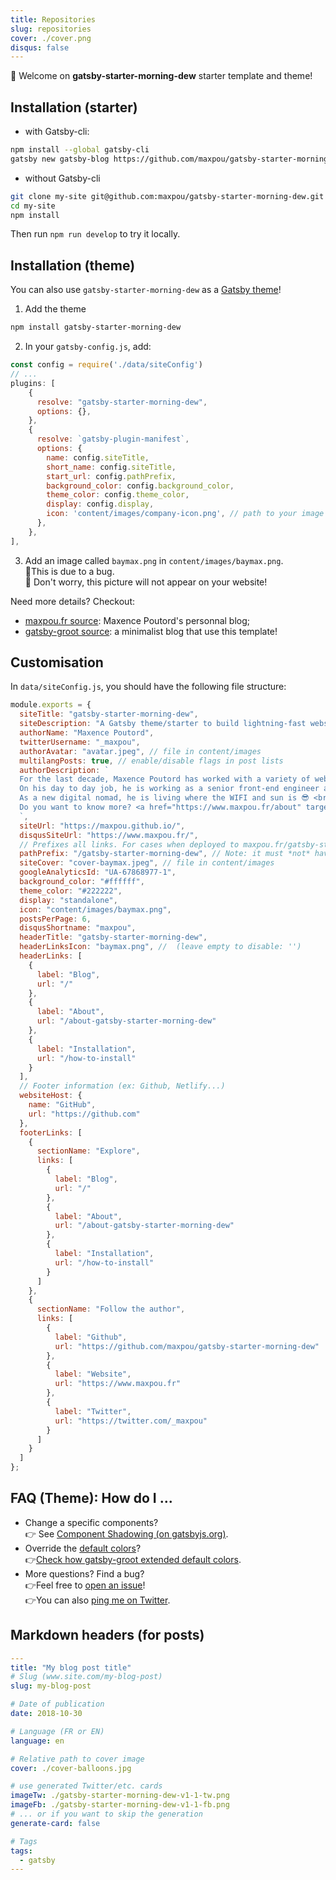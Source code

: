 ```yaml
---
title: Repositories
slug: repositories
cover: ./cover.png
disqus: false
---
```


👋 Welcome on **gatsby-starter-morning-dew** starter template and theme!

## Installation (starter)

- with Gatsby-cli:

```bash
npm install --global gatsby-cli
gatsby new gatsby-blog https://github.com/maxpou/gatsby-starter-morning-dew
```

- without Gatsby-cli

```bash
git clone my-site git@github.com:maxpou/gatsby-starter-morning-dew.git
cd my-site
npm install
```

Then run `npm run develop` to try it locally.

## Installation (theme)

You can also use `gatsby-starter-morning-dew` as a [Gatsby theme](https://www.gatsbyjs.org/blog/2018-11-11-introducing-gatsby-themes/)!

1. Add the theme

```bash
npm install gatsby-starter-morning-dew
```

2. In your `gatsby-config.js`, add:

```js
const config = require('./data/siteConfig')
// ...
plugins: [
    {
      resolve: "gatsby-starter-morning-dew",
      options: {},
    },
    {
      resolve: `gatsby-plugin-manifest`,
      options: {
        name: config.siteTitle,
        short_name: config.siteTitle,
        start_url: config.pathPrefix,
        background_color: config.background_color,
        theme_color: config.theme_color,
        display: config.display,
        icon: 'content/images/company-icon.png', // path to your image
      },
    },
],
```

3. Add an image called `baymax.png` in `content/images/baymax.png`.  
   🐞This is due to a bug.  
   😬 Don't worry, this picture will not appear on your website!

Need more details? Checkout:

- [maxpou.fr source](https://github.com/maxpou/maxpou.fr): Maxence Poutord's personnal blog;
- [gatsby-groot source](https://github.com/maxpou/gatsby-groot/): a minimalist blog that use this template!

## Customisation

In `data/siteConfig.js`, you should have the following file structure:

```js
module.exports = {
  siteTitle: "gatsby-starter-morning-dew",
  siteDescription: "A Gatsby theme/starter to build lightning-fast websites",
  authorName: "Maxence Poutord",
  twitterUsername: "_maxpou",
  authorAvatar: "avatar.jpeg", // file in content/images
  multilangPosts: true, // enable/disable flags in post lists
  authorDescription: `
  For the last decade, Maxence Poutord has worked with a variety of web technologies. He is currently focused on front-end development.
  On his day to day job, he is working as a senior front-end engineer at VSware. He is also a frequent tech speaker and a mentor.
  As a new digital nomad, he is living where the WIFI and sun is 😎 <br>
  Do you want to know more? <a href="https://www.maxpou.fr/about" target="_blank">Visit my website!</a>
  `,
  siteUrl: "https://maxpou.github.io/",
  disqusSiteUrl: "https://www.maxpou.fr/",
  // Prefixes all links. For cases when deployed to maxpou.fr/gatsby-starter-morning-dew/
  pathPrefix: "/gatsby-starter-morning-dew", // Note: it must *not* have a trailing slash.
  siteCover: "cover-baymax.jpeg", // file in content/images
  googleAnalyticsId: "UA-67868977-1",
  background_color: "#ffffff",
  theme_color: "#222222",
  display: "standalone",
  icon: "content/images/baymax.png",
  postsPerPage: 6,
  disqusShortname: "maxpou",
  headerTitle: "gatsby-starter-morning-dew",
  headerLinksIcon: "baymax.png", //  (leave empty to disable: '')
  headerLinks: [
    {
      label: "Blog",
      url: "/"
    },
    {
      label: "About",
      url: "/about-gatsby-starter-morning-dew"
    },
    {
      label: "Installation",
      url: "/how-to-install"
    }
  ],
  // Footer information (ex: Github, Netlify...)
  websiteHost: {
    name: "GitHub",
    url: "https://github.com"
  },
  footerLinks: [
    {
      sectionName: "Explore",
      links: [
        {
          label: "Blog",
          url: "/"
        },
        {
          label: "About",
          url: "/about-gatsby-starter-morning-dew"
        },
        {
          label: "Installation",
          url: "/how-to-install"
        }
      ]
    },
    {
      sectionName: "Follow the author",
      links: [
        {
          label: "Github",
          url: "https://github.com/maxpou/gatsby-starter-morning-dew"
        },
        {
          label: "Website",
          url: "https://www.maxpou.fr"
        },
        {
          label: "Twitter",
          url: "https://twitter.com/_maxpou"
        }
      ]
    }
  ]
};
```

## FAQ (Theme): How do I ...

- Change a specific components?  
  👉 See [Component Shadowing (on gatsbyjs.org)](https://www.gatsbyjs.org/blog/2019-04-29-component-shadowing/).
- Override the [default colors](https://github.com/maxpou/gatsby-starter-morning-dew/blob/master/src/tokens/colors.js)?  
  👉[Check how gatsby-groot extended default colors](https://github.com/maxpou/gatsby-groot/blob/master/src/gatsby-starter-morning-dew/theme.js).
- More questions? Find a bug?  
  👉Feel free to [open an issue](https://github.com/maxpou/gatsby-starter-morning-dew/issues/new)!  
  👉You can also [ping me on Twitter](https://twitter.com/_maxpou).

## Markdown headers (for posts)

```yaml
---
title: "My blog post title"
# Slug (www.site.com/my-blog-post)
slug: my-blog-post

# Date of publication
date: 2018-10-30

# Language (FR or EN)
language: en

# Relative path to cover image
cover: ./cover-balloons.jpg

# use generated Twitter/etc. cards
imageTw: ./gatsby-starter-morning-dew-v1-1-tw.png
imageFb: ./gatsby-starter-morning-dew-v1-1-fb.png
# ... or if you want to skip the generation
generate-card: false

# Tags
tags:
  - gatsby
---

```
